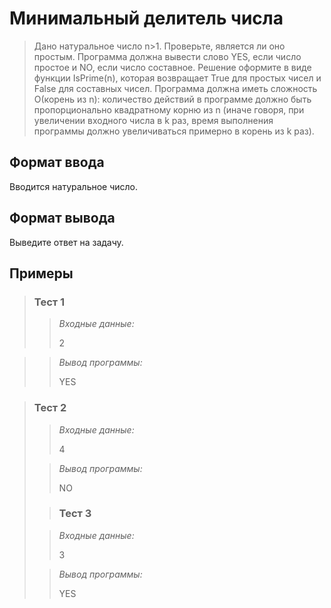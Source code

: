 # Минимальный делитель числа

>Дано натуральное число n>1. Проверьте, является ли оно простым. Программа должна вывести слово YES, если число простое и NO, если число составное. Решение оформите в виде функции IsPrime(n), которая возвращает True для простых чисел и False для составных чисел. Программа должна иметь сложность O(корень из n): количество действий в программе должно быть пропорционально квадратному корню из n (иначе говоря, при увеличении входного числа в k раз, время выполнения программы должно увеличиваться примерно в корень из k раз).

## Формат ввода

Вводится натуральное число.

## Формат вывода

Выведите ответ на задачу.

 ## Примеры
>
>### **Тест 1**
>
>>*Входные данные:*
>>
>> 2
>>
>> 
>>
>> 
>> 
>> 
>>
>> 
>>
>> 
>>
>> 
> 

>>*Вывод программы:*
>>
>> YES
> 

>### Тест 2
>
>>*Входные данные:*
>>
>> 
>>
>> 
>> 
>> 
>>
>> 4
>>
>> 
>>
>> 
> 
>>*Вывод программы:*
>>
>> NO
> 
> 
> >### Тест 3
>
>>*Входные данные:*
>>
>> 
>>
>> 
>> 
>> 3
>>
>> 
>>
>> 
>>
>> 
> 
>>*Вывод программы:*
>>
>>YES